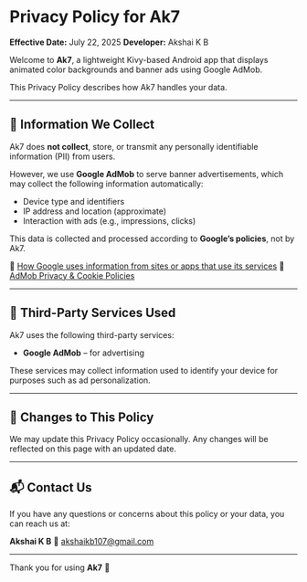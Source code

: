 # Privacy Policy for Ak7

**Effective Date:** July 22, 2025
**Developer:** Akshai K B

Welcome to **Ak7**, a lightweight Kivy-based Android app that displays animated color backgrounds and banner ads using Google AdMob.

This Privacy Policy describes how Ak7 handles your data.

---

## 📌 Information We Collect

Ak7 does **not collect**, store, or transmit any personally identifiable information (PII) from users.

However, we use **Google AdMob** to serve banner advertisements, which may collect the following information automatically:

- Device type and identifiers
- IP address and location (approximate)
- Interaction with ads (e.g., impressions, clicks)

This data is collected and processed according to **Google’s policies**, not by Ak7.

🔗 [How Google uses information from sites or apps that use its services](https://policies.google.com/technologies/partner-sites)
🔗 [AdMob Privacy &amp; Cookie Policies](https://support.google.com/admob/answer/6128543?hl=en)

---

## 🧩 Third-Party Services Used

Ak7 uses the following third-party services:

- **Google AdMob** – for advertising

These services may collect information used to identify your device for purposes such as ad personalization.

---

## 🔄 Changes to This Policy

We may update this Privacy Policy occasionally. Any changes will be reflected on this page with an updated date.

---

## 📬 Contact Us

If you have any questions or concerns about this policy or your data, you can reach us at:

**Akshai K B**
📧 akshaikb107@gmail.com

---

Thank you for using **Ak7** 🙏

